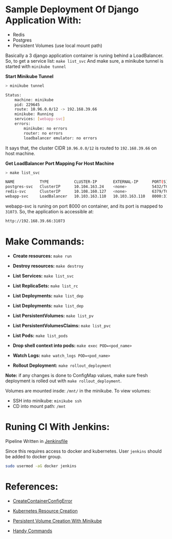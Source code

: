 # Sample Deployment Of Django Application With:
- Redis
- Postgres
- Persistent Volumes (use local mount path)

Basically a 3 django application container is runing behind a LoadBalancer. So, to get a service list: ``make list_svc``
And make sure, a minikube tunnel is started with ``minikube tunnel``

**Start Minikube Tunnel**
```sh
> minikube tunnel

Status:	
	machine: minikube
	pid: 229645
	route: 10.96.0.0/12 -> 192.168.39.66
	minikube: Running
	services: [webapp-svc]
    errors: 
		minikube: no errors
		router: no errors
		loadbalancer emulator: no errors
```

It says that, the cluster CIDR ``10.96.0.0/12`` is routed to ``192.168.39.66`` on host machine.

**Get LoadBalancer Port Mapping For Host Machine**
```sh
> make list_svc

NAME           TYPE           CLUSTER-IP       EXTERNAL-IP      PORT(S)          AGE
postgres-svc   ClusterIP      10.104.163.24    <none>           5432/TCP         17m
redis-svc      ClusterIP      10.108.160.127   <none>           6379/TCP         17m
webapp-svc     LoadBalancer   10.103.163.110   10.103.163.110   8000:31073/TCP   17m
```

webapp-svc is runing on port 8000 on container, and its port is mapped to ``31073``. So, the application is accessible at:

```sh
http://192.168.39.66:31073
```

# Make Commands:

- **Create resources:** ``make run``

- **Destroy resources:** ``make destroy``

- **List Services:** ``make list_svc``

- **List ReplicaSets:** ``make list_rc``

- **List Deployments:** ``make list_dep``

- **List Deployments:** ``make list_dep``

- **List PersistentVolumes:** ``make list_pv``

- **List PersistentVolumesClaims:** ``make list_pvc``

- **List Pods:** ``make list_pods``

- **Drop shell context into pods:** ``make exec POD=<pod_name>``

- **Watch Logs:** ``make watch_logs POD=<pod_name>``

- **Rollout Deployment:** ``make rollout_deployment``

**Note:** if any changes is done to ConfigMap values, make sure fresh deployment is rolled out with ``make rollout_deployment``.

Volumes are mounted insde: ``/mnt/`` in the minikube. To view volumes:

- SSH into minikube: ``minikube ssh``
- CD into mount path: ``/mnt``

# Runing CI With Jenkins:

Pipeline Written in [Jenkinsfile](./Jenkinsfile)

Since this requires access to docker and kubernetes. User ``jenkins`` should be added to docker group.

```sh
sudo usermod -aG docker jenkins
```

# References:

- [CreateContainerConfigError](https://stackoverflow.com/questions/63059963/kubernete-createcontainerconfigerror)

- [Kubernetes Resource Creation](https://github.com/sbhusal123/kubernetes-curated/tree/main/Curated%20Reference/Resource%20Creation)

- [Persistent Volume Creation With Minikube](https://github.com/sbhusal123/kubernetes-curated/blob/main/Curated%20Reference/Using%20Volumes%20From%20Host.md)

- [Handy Commands](https://github.com/sbhusal123/kubernetes-curated/blob/main/Curated%20Reference/Handy%20Commands.md#kubernetes-kubectl-commands)

